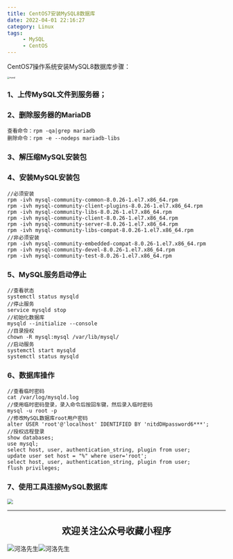 ```yaml
---
title: CentOS7安装MySQL8数据库
date: 2022-04-01 22:16:27
category: Linux
tags: 
     - MySQL
     - CentOS
---
```


CentOS7操作系统安装MySQL8数据库步骤：

<img src="https://s2.loli.net/2022/06/06/wYmoFPV5Cb67fEs.png" alt="mysql" style="zoom:33%;" />

### 1、上传MySQL文件到服务器；

### 2、删除服务器的MariaDB

```
查看命令：rpm -qa|grep mariadb
删除命令：rpm -e --nodeps mariadb-libs
```

### 3、解压缩MySQL安装包

### 4、安装MySQL安装包

```
//必须安装
rpm -ivh mysql-community-common-8.0.26-1.el7.x86_64.rpm
rpm -ivh mysql-community-client-plugins-8.0.26-1.el7.x86_64.rpm
rpm -ivh mysql-community-libs-8.0.26-1.el7.x86_64.rpm
rpm -ivh mysql-community-client-8.0.26-1.el7.x86_64.rpm
rpm -ivh mysql-community-server-8.0.26-1.el7.x86_64.rpm
rpm -ivh mysql-community-libs-compat-8.0.26-1.el7.x86_64.rpm
//非必须安装
rpm -ivh mysql-community-embedded-compat-8.0.26-1.el7.x86_64.rpm
rpm -ivh mysql-community-devel-8.0.26-1.el7.x86_64.rpm
rpm -ivh mysql-community-test-8.0.26-1.el7.x86_64.rpm
```

### 5、MySQL服务启动停止

```
//查看状态
systemctl status mysqld
//停止服务
service mysqld stop
//初始化数据库
mysqld --initialize --console
//目录授权
chown -R mysql:mysql /var/lib/mysql/
//启动服务
systemctl start mysqld
systemctl status mysqld
```

<!--more-->

### 6、数据库操作

```
//查看临时密码
cat /var/log/mysqld.log
//使用临时密码登录，录入命令后按回车键，然后录入临时密码
mysql -u root -p
//修改MySQL数据库root用户密码
alter USER 'root'@'localhost' IDENTIFIED BY 'nitdDHpassword6***';
//授权远程登录
show databases;
use mysql;
select host, user, authentication_string, plugin from user;
update user set host = "%" where user='root';
select host, user, authentication_string, plugin from user;
flush privileges;
```

### 7、使用工具连接MySQL数据库



<img src="https://s2.loli.net/2022/06/24/cxZCrmoFPD5JSuv.gif" style="zoom:80%;" />


---

## <center>欢迎关注公众号收藏小程序</center>

![河洛先生](https://s2.loli.net/2022/06/23/bYdtKDC2U5J7iWr.jpg)![河洛先生](https://s2.loli.net/2022/06/23/PlUgz5KSHm7OBke.jpg)
